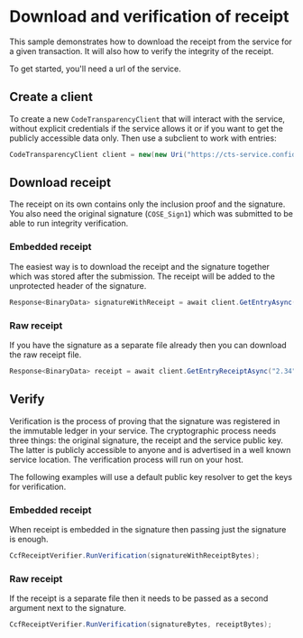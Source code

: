 # Download and verification of receipt

<!-- cspell:ignore cose -->

This sample demonstrates how to download the receipt from the service for a given transaction.
It will also how to verify the integrity of the receipt.

To get started, you'll need a url of the service.

## Create a client

To create a new `CodeTransparencyClient` that will interact with the service, without explicit credentials if the service allows it or if you 
want to get the publicly accessible data only. Then use a subclient to work with entries:

```C# Snippet:CodeTransparencySample2_CreateClient
CodeTransparencyClient client = new(new Uri("https://cts-service.confidential-ledger.azure.com"), null);
```

## Download receipt

The receipt on its own contains only the inclusion proof and the signature. You also need the original signature (`COSE_Sign1`) which was submitted to be able to run integrity verification. 

### Embedded receipt

The easiest way is to download the receipt and the signature together which was stored after the submission. The receipt will be added to the unprotected header of the signature.

```C# Snippet:CodeTransparencySample2_GetEntryWithEmbeddedReceipt
Response<BinaryData> signatureWithReceipt = await client.GetEntryAsync("2.34", true);
```

### Raw receipt

If you have the signature as a separate file already then you can download the raw receipt file.

```C# Snippet:CodeTransparencySample2_GetRawReceipt
Response<BinaryData> receipt = await client.GetEntryReceiptAsync("2.34");
```

## Verify

Verification is the process of proving that the signature was registered in the immutable ledger in your service. The cryptographic process needs three things: the original signature, the receipt and the service public key. The latter is publicly accessible to anyone and is advertised in a well known service location. The verification process will run on your host.

The following examples will use a default public key resolver to get the keys for verification.

### Embedded receipt

When receipt is embedded in the signature then passing just the signature is enough.

```C# Snippet:CodeTransparencySample2_VerifyEntryWithEmbeddedReceipt
CcfReceiptVerifier.RunVerification(signatureWithReceiptBytes);
```

### Raw receipt

If the receipt is a separate file then it needs to be passed as a second argument next to the signature.

```C# Snippet:CodeTransparencySample2_GetEntryAndReceipt
CcfReceiptVerifier.RunVerification(signatureBytes, receiptBytes);
```